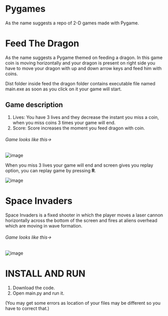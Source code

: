 # Pygames
 As the name suggests a repo of 2-D games made with Pygame.

# Feed The Dragon
As the name suggests a Pygame themed on feeding a dragon. In this game coin is moving horizontally and your dragon is present on right side you have to move your dragon with up and down arrow keys and feed him with coins.

Dist folder inside feed the dragon folder contains executable file named main.exe as soon as you click on it your game will start.
## Game description
1. Lives: You have 3 lives and they decrease the instant you miss a coin, when you miss coins 3 times your game will end.
2. Score: Score increases the moment you feed dragon with coin.
###### Game looks like this->

![image](https://user-images.githubusercontent.com/89523701/195657049-dabb5c3c-2acf-4880-bad9-818ea7295f28.png)

When you miss 3 lives your game will end and screen gives you replay option, you can replay game by pressing **R**.

![image](https://user-images.githubusercontent.com/89523701/195660823-9ff25911-9bb6-4a24-8758-54bb55eb3ad9.png)

# Space Invaders
Space Invaders is a fixed shooter in which the player moves a laser cannon horizontally across the bottom of the screen and fires at aliens overhead which are moving in wave formation.

###### Game looks like this->

![image](https://user-images.githubusercontent.com/89523701/195664970-952db4bb-b47e-41bf-bac2-c1f956866d75.png)

# INSTALL AND RUN 
1. Download the code.
2. Open main.py and run it.

(You may get some errors as location of your files may be different so you have to correct that.)
